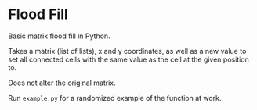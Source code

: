 # Flood Fill

Basic matrix flood fill in Python.

Takes a matrix (list of lists), x and y coordinates, as well as a new value to set all connected cells with the same value as the cell at the given position to.

Does not alter the original matrix.

Run `example.py` for a randomized example of the function at work.